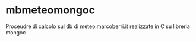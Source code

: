 # mbmeteomongoc
Proceudre di calcolo sul db di meteo.marcoberri.it realizzate in C su libreria mongoc
